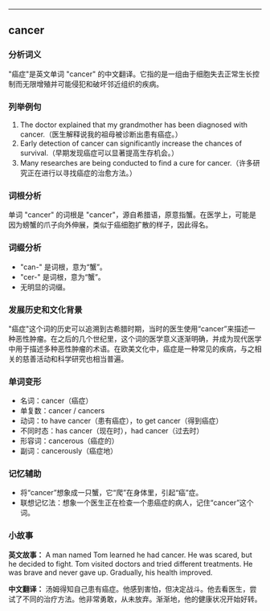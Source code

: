 
---------------
## cancer
### 分析词义
"癌症"是英文单词 "cancer" 的中文翻译。它指的是一组由于细胞失去正常生长控制而无限增殖并可能侵犯和破坏邻近组织的疾病。

### 列举例句
1. The doctor explained that my grandmother has been diagnosed with cancer.（医生解释说我的祖母被诊断出患有癌症。）
2. Early detection of cancer can significantly increase the chances of survival.（早期发现癌症可以显著提高生存机会。）
3. Many researches are being conducted to find a cure for cancer.（许多研究正在进行以寻找癌症的治愈方法。）

### 词根分析
单词 "cancer" 的词根是 "cancer"，源自希腊语，原意指蟹。在医学上，可能是因为螃蟹的爪子向外伸展，类似于癌细胞扩散的样子，因此得名。

### 词缀分析
- "can-" 是词根，意为“蟹”。
- "cer-" 是词根，意为“蟹”。
- 无明显的词缀。

### 发展历史和文化背景
"癌症"这个词的历史可以追溯到古希腊时期，当时的医生使用“cancer”来描述一种恶性肿瘤。在之后的几个世纪里，这个词的医学意义逐渐明确，并成为现代医学中用于描述多种恶性肿瘤的术语。在欧美文化中，癌症是一种常见的疾病，与之相关的慈善活动和科学研究也相当普遍。

### 单词变形
- 名词：cancer（癌症）
- 单复数：cancer / cancers
- 动词：to have cancer（患有癌症），to get cancer（得到癌症）
- 不同时态：has cancer（现在时），had cancer（过去时）
- 形容词：cancerous（癌症的）
- 副词：cancerously（癌症地）

### 记忆辅助
- 将“cancer”想象成一只蟹，它“爬”在身体里，引起“癌”症。
- 联想记忆法：想象一个医生正在检查一个患癌症的病人，记住“cancer”这个词。

### 小故事
**英文故事：**
A man named Tom learned he had cancer. He was scared, but he decided to fight. Tom visited doctors and tried different treatments. He was brave and never gave up. Gradually, his health improved.

**中文翻译：**
汤姆得知自己患有癌症。他感到害怕，但决定战斗。他去看医生，尝试了不同的治疗方法。他非常勇敢，从未放弃。渐渐地，他的健康状况开始好转。

